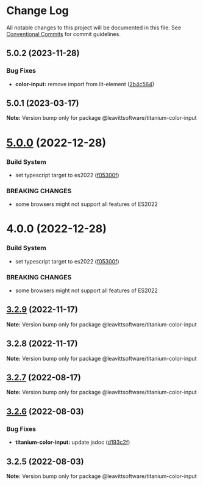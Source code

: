 # Change Log

All notable changes to this project will be documented in this file.
See [Conventional Commits](https://conventionalcommits.org) for commit guidelines.

## 5.0.2 (2023-11-28)

### Bug Fixes

- **color-input:** remove import from lit-element ([2b4c564](https://github.com/LeavittSoftware/titanium-elements/commit/2b4c56455aaaf79f936349ac14007024b914c66c))

## 5.0.1 (2023-03-17)

**Note:** Version bump only for package @leavittsoftware/titanium-color-input

# [5.0.0](https://github.com/LeavittSoftware/titanium-elements/compare/@leavittsoftware/titanium-color-input@4.0.0...@leavittsoftware/titanium-color-input@5.0.0) (2022-12-28)

### Build System

- set typescript target to es2022 ([f05300f](https://github.com/LeavittSoftware/titanium-elements/commit/f05300fb73bb634f2e7d0ae6a8c1b08132ee2b6a))

### BREAKING CHANGES

- some browsers might not support all features of ES2022

# 4.0.0 (2022-12-28)

### Build System

- set typescript target to es2022 ([f05300f](https://github.com/LeavittSoftware/titanium-elements/commit/f05300fb73bb634f2e7d0ae6a8c1b08132ee2b6a))

### BREAKING CHANGES

- some browsers might not support all features of ES2022

## [3.2.9](https://github.com/LeavittSoftware/titanium-elements/compare/@leavittsoftware/titanium-color-input@3.2.8...@leavittsoftware/titanium-color-input@3.2.9) (2022-11-17)

**Note:** Version bump only for package @leavittsoftware/titanium-color-input

## 3.2.8 (2022-11-17)

**Note:** Version bump only for package @leavittsoftware/titanium-color-input

## [3.2.7](https://github.com/LeavittSoftware/titanium-elements/compare/@leavittsoftware/titanium-color-input@3.2.6...@leavittsoftware/titanium-color-input@3.2.7) (2022-08-17)

**Note:** Version bump only for package @leavittsoftware/titanium-color-input

## [3.2.6](https://github.com/LeavittSoftware/titanium-elements/compare/@leavittsoftware/titanium-color-input@3.2.5...@leavittsoftware/titanium-color-input@3.2.6) (2022-08-03)

### Bug Fixes

- **titanium-color-input:** update jsdoc ([d193c2f](https://github.com/LeavittSoftware/titanium-elements/commit/d193c2fcccd121879a0c48906185210e31ff3bd9))

## 3.2.5 (2022-08-03)

**Note:** Version bump only for package @leavittsoftware/titanium-color-input
